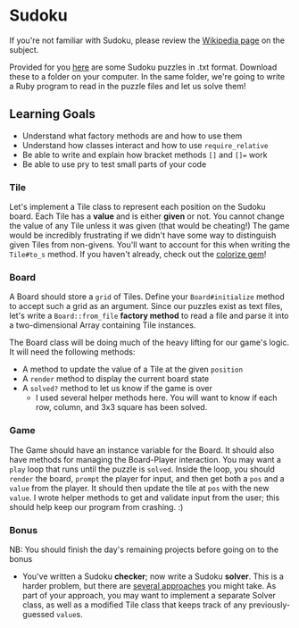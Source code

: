 # Sudoku

If you're not familiar with Sudoku, please review the [Wikipedia
page][sudoku-wiki] on the subject.

Provided for you [here][puzzles-zip] are some Sudoku puzzles in .txt
format. Download these to a folder on your computer. In the same folder,
we're going to write a Ruby program to read in the puzzle files and let
us solve them!

[sudoku-wiki]: https://en.wikipedia.org/wiki/Sudoku
[puzzles-zip]: https://github.com/appacademy/curriculum/tree/master/ruby/projects/sudoku/solution/puzzles

## Learning Goals

* Understand what factory methods are and how to use them
* Understand how classes interact and how to use `require_relative`
* Be able to write and explain how bracket methods `[]` and `[]=` work
* Be able to use pry to test small parts of your code

### Tile

Let's implement a Tile class to represent each position on the Sudoku
board. Each Tile has a **value** and is either **given** or not. You cannot
change the value of any Tile unless it was given (that would be
cheating!) The game would be incredibly frustrating if we didn't have
some way to distinguish given Tiles from non-givens. You'll want to
account for this when writing the `Tile#to_s` method. If you haven't
already, check out the [colorize gem][colorize]!

[colorize]: https://github.com/fazibear/colorize

### Board

A Board should store a `grid` of Tiles. Define your `Board#initialize`
method to accept such a grid as an argument. Since our puzzles exist as
text files, let's write a `Board::from_file` **factory method** to read
a file and parse it into a two-dimensional Array containing Tile
instances.

The Board class will be doing much of the heavy lifting for our game's
logic. It will need the following methods:

- A method to update the value of a Tile at the given `position`
- A `render` method to display the current board state
- A `solved?` method to let us know if the game is over
  - I used several helper methods here. You will want to know if each
    row, column, and 3x3 square has been solved.

### Game

The Game should have an instance variable for the Board. It should also
have methods for managing the Board-Player interaction. You may want a
`play` loop that runs until the puzzle is `solved`. Inside the loop, you
should `render` the board, `prompt` the player for input, and then get
both a `pos` and a `value` from the player. It should then update the
tile at `pos` with the new `value`. I wrote helper methods to get and
validate input from the user; this should help keep our program from
crashing. :)

### Bonus
NB: You should finish the day's remaining projects before going on to the bonus

- You've written a Sudoku **checker**; now write a Sudoku **solver**.
  This is a harder problem, but there are [several
  approaches][solver-algorithms] you might take. As part of your
  approach, you may want to implement a separate Solver class, as well
  as a modified Tile class that keeps track of any previously-guessed
  `value`s.

[solver-algorithms]: https://en.wikipedia.org/wiki/Sudoku_solving_algorithms
